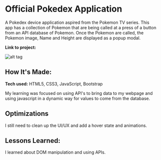 
# Official Pokedex Application
A Pokedex device application aspired from the Pokemon TV series. This app has a collection of Pokemon that are being called at a press of a button from an API database of Pokemon. Once the Pokemon are called, the Pokemon image, Name and Height are displayed as a popup modal.

**Link to project:** 

![alt tag](https://imgur.com/APSKzxW.png)

## How It's Made:

**Tech used:** HTML5, CSS3, JavaScript, Bootstrap

My learning was focused on using API's to bring data to my webpage and using javascript in a dynamic way for values to come from the database.

## Optimizations

I still need to clean up the UI/UX and add a hover state and animations. 

## Lessons Learned:

I learned about DOM manipulation and using APIs.

